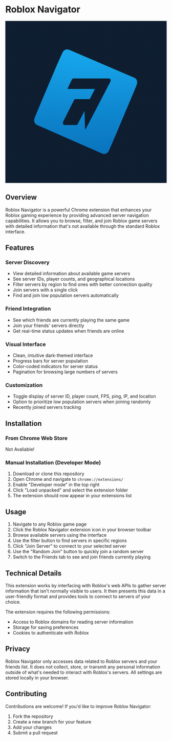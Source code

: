 # Roblox Navigator

![Roblox Navigator Logo](Images/icon128.png)

## Overview

Roblox Navigator is a powerful Chrome extension that enhances your Roblox gaming experience by providing advanced server navigation capabilities. It allows you to browse, filter, and join Roblox game servers with detailed information that's not available through the standard Roblox interface.

## Features

### Server Discovery
- View detailed information about available game servers
- See server IDs, player counts, and geographical locations
- Filter servers by region to find ones with better connection quality
- Join servers with a single click
- Find and join low population servers automatically

### Friend Integration
- See which friends are currently playing the same game
- Join your friends' servers directly
- Get real-time status updates when friends are online

### Visual Interface
- Clean, intuitive dark-themed interface
- Progress bars for server population
- Color-coded indicators for server status
- Pagination for browsing large numbers of servers

### Customization
- Toggle display of server ID, player count, FPS, ping, IP, and location
- Option to prioritize low population servers when joining randomly
- Recently joined servers tracking

## Installation

### From Chrome Web Store
Not Avaliable!

### Manual Installation (Developer Mode)
1. Download or clone this repository
2. Open Chrome and navigate to `chrome://extensions/`
3. Enable "Developer mode" in the top right
4. Click "Load unpacked" and select the extension folder
5. The extension should now appear in your extensions list

## Usage

1. Navigate to any Roblox game page
2. Click the Roblox Navigator extension icon in your browser toolbar
3. Browse available servers using the interface
4. Use the filter button to find servers in specific regions
5. Click "Join Server" to connect to your selected server
6. Use the "Random Join" button to quickly join a random server
7. Switch to the Friends tab to see and join friends currently playing

## Technical Details

This extension works by interfacing with Roblox's web APIs to gather server information that isn't normally visible to users. It then presents this data in a user-friendly format and provides tools to connect to servers of your choice.

The extension requires the following permissions:
- Access to Roblox domains for reading server information
- Storage for saving preferences
- Cookies to authenticate with Roblox

## Privacy

Roblox Navigator only accesses data related to Roblox servers and your friends list. It does not collect, store, or transmit any personal information outside of what's needed to interact with Roblox's servers. All settings are stored locally in your browser.

## Contributing

Contributions are welcome! If you'd like to improve Roblox Navigator:

1. Fork the repository
2. Create a new branch for your feature
3. Add your changes
4. Submit a pull request
